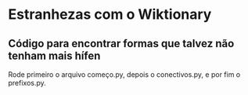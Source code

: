# Estranhezas com o Wiktionary
## Código para encontrar formas que talvez não tenham mais hífen
Rode primeiro o arquivo começo.py, depois o conectivos.py, e por fim o prefixos.py.
 
